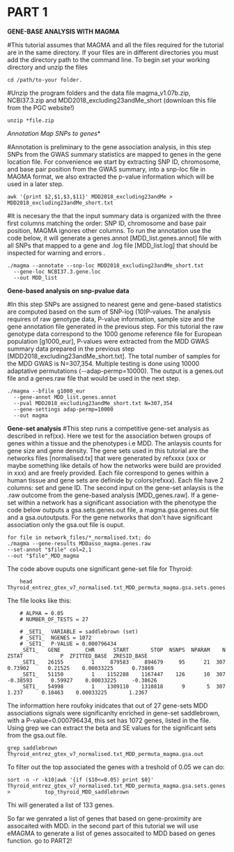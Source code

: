 # PART 1

**GENE-BASE ANALYSIS WITH MAGMA**

#This tutorial assumes that MAGMA and all the files required for the tutorial are in the same directory. If your files are in different directories you must add the directory path to the command line. To begin set your working directory and unzip the files

    cd /path/to-your folder.

#Unzip the program folders and the data file magma_v1.07b.zip, NCBI37.3.zip and MDD2018_excluding23andMe_short (downloan this file from the PGC website!)
  
    unzip *file.zip 

**Annotation* Map SNPs to genes**

#Annotation is preliminary to the gene association analysis, in this step SNPs from the GWAS summary statistics are mapped to genes in the gene location file. For convenience we start by extracting SNP ID, chromosome, and base pair position from the GWAS summary, into a snp-loc file in MAGMA format, we also extracted the p-value information which will be used in a later step.
  
    awk '{print $2,$1,$3,$11}' MDD2018_excluding23andMe > MDD2018_excluding23andMe_short.txt

#It is necesary the that the input summary data is organized with the three first columns matching the order: SNP ID, chromosome and base pair position, MAGMA ignores other columns. To run the annotation use the code below, it will generate a genes.annot [MDD_list.genes.annot] file with all SNPs that mapped to a gene and .log file [MDD_list.log] that should be inspected for warning and errors . 

    ./magma --annotate --snp-loc MDD2018_excluding23andMe_short.txt 
      --gene-loc NCBI37.3.gene.loc 
      --out MDD_list
    
**Gene-based analysis on snp-pvalue data**

#In this step SNPs are assigned to nearest gene and gene-based statistics are computed based on the sum of SNP-log (10)P-values. 
The analysis requires of raw genotype data, P-value information, sample size and the gene annotation file generated in the previous step. For this tutorial the raw genotype data correspond to the 1000 genome reference file for European population [g1000_eur], P-values were extracted from the MDD GWAS summary data prepared in the previous step [MDD2018_excluding23andMe_short.txt]. The total number of samples for the MDD GWAS is N=307,354. Multiple testing is done using 10000 adaptative permutations (--adap-permp=10000). The output is a genes.out file and a genes.raw file that would be used in the next step.

    ./magma --bfile g1000_eur  
      --gene-annot MDD_list.genes.annot 
      --pval MDD2018_excluding23andMe_short.txt N=307,354  
      --gene-settings adap-permp=10000 
      --out magma
    
   **Gene-set analysis**
#This step runs a competitive gene-set analysis as described in ref(xx). Here we test for the association betwen groups of genes within a tissue and the phenotypes i.e MDD. The anlaysis counts for gene size and gene density. The gene sets used in this tutorial are the networks files [normalised.tx] that were generated by refxxxx (xxx or maybe something like details of how the networks were build are provided in xxx) and are freely provided. Each file correspond to genes within a human tissue and gene sets are definide by colors(refxxx). Each file have 2 columns: set and gene ID. The second input on the gene-set anlaysis is the .raw outcome from the gene-based analysis [MDD_genes.raw]. If a gene-set within a network has a significant association with the phenotype the code below outputs a gsa.sets.genes.out file, a magma.gsa.genes.out file and a gsa.outoutputs. For the gene networks that don't have significant association only the gsa.out file is ouput.

    for file in network_files/*_normalised.txt; do 
    ./magma --gene-results MDDasso_magma.genes.raw 
    --set-annot "$file" col=2,1 
    --out "$file"_MDD_magma
  
The code above ouputs one significant gene-set file for Thyroid:
        
        head Thyroid_entrez_gtex_v7_normalised.txt_MDD_permuta_magma.gsa.sets.genes.out 
        
 The file looks like this:
        
        # ALPHA = 0.05
        # NUMBER_OF_TESTS = 27

        # _SET1_  VARIABLE = saddlebrown (set)
        # _SET1_  NGENES = 1072
        # _SET1_  P-VALUE = 0.000796434
        _SET1_   GENE        CHR      START       STOP  NSNPS  NPARAM    N        ZSTAT            P  ZFITTED_BASE  ZRESID_BASE
        _SET1_   26155         1     879583     894679     95      21  307      0.73902      0.21525    0.00033225      0.73869
        _SET1_   51150         1    1152288    1167447    126      10  307     -0.38593      0.59927    0.00033225     -0.38626
        _SET1_   54998         1    1309110    1310818      9       5  307        1.237      0.10463    0.00033225       1.2367

        
The informattion here roufoky inidcates that out of 27 gene-sets MDD associations signals were significanlty enriched in gene-set saddlebrown, with a P-value=0.000796434, this set has 1072 genes, listed in the file. Using grep we can extract the beta and SE values for the significant sets from the gsa.out file. 

    grep saddlebrown Thyroid_entrez_gtex_v7_normalised.txt_MDD_permuta_magma.gsa.out



To filter out the top associated the genes with a treshold of 0.05 we can do:

    sort -n -r -k10|awk '{if ($10<=0.05) print $0}' Thyroid_entrez_gtex_v7_normalised.txt_MDD_permuta_magma.gsa.sets.genes.out >           top_thyroid_MDD_saddlebrown

Thi will generated a list of 133 genes.

So far we genrated a list of genes that based on gene-proximity are assocaited with MDD. in the second part of this tutorial we will use eMAGMA to generate a list of genes assocaited to MDD based on genes function. go to PART2!
